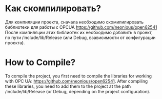 # Как скомпилировать?

Для компиляции проекта, сначала необходимо скомипилировать библиотеки для работы с OPCUA https://github.com/neonious/open62541 После компиляции этих библиотек их необходимо добавить в проект, по пути /include/lib/Release (или Debug, взависимости от конфигурации проекта). 

# How to Compile?

To compile the project, you first need to compile the libraries for working with OPC UA: https://github.com/neonious/open62541. After compiling these libraries, you need to add them to the project at the path /include/lib/Release (or Debug, depending on the project configuration).
